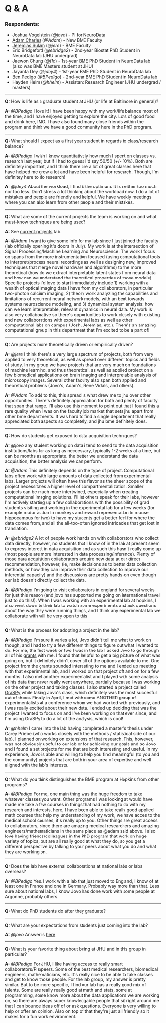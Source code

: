 # Q & A

### Respondents:
- Joshua Vogelstein (*@jovo*) - PI for NeuroData
- [Adam Charles](http://adamsc.mycpanel.princeton.edu/) (*@Adam*) - New BME Faculty
- [Jeremias Sulam](https://sites.google.com/view/jsulam) (*@jere*) - BME Faculty
- Eric Bridgeford (*@ebridge2*) - 2nd-year Biostat PhD Student in NeuroData lab (JHU undergrad)
- Jaewon Chung (*@j1c*) - 1st-year BME PhD Student in NeuroData lab (also was BME Masters student at JHU)
- Jayanta Dey (*@jdey4*) - 1st-year BME PhD Student in NeuroData lab
- [Ben Pedigo](https://bdpedigo.github.io/) (*@BPedigo*) - 2nd-year BME PhD Student in NeuroData lab
- Hayden Helm (*@hhelm*) - Assistant Research Engineer (JHU undergrad / masters)

---
**Q:** How is life as a graduate student at JHU (or life at Baltimore in general)?

**A:** *@BPedigo* I love it! I have been happy with my work/life balance most of the time, and I have enjoyed
getting to explore the city. Lots of good food and drink here, IMO. I have also found many close friends 
within the program and think we have a good community here in the PhD program.

---
**Q:** What should I expect as a first year student in regards to class/research balance?

**A:** *@BPedigo* I wish I knew quantitatively how much I spent on classes vs. research last year, but if I had to guess I'd 
say 50/50 (+/- 10%). Both are definitely important, and I think there are a lot of great classes here that have
helped me grow a lot and have been helpful for research. Though, I'm definitey here to do research!

**A:** *@jdey4* About the workload, I find it the optimum. It is neither too much nor too less. Don't stress a lot thinking 
about the workload now. I do a lot of mistakes and people are friendly and helpful. We have weekly meetings where you can 
also learn from other people and their mistakes. 

---
**Q:** What are some of the current projects the team is working on and what must-know techniques are being used?

**A:** See [current projects](projects.md) tab.

**A:** *@Adam* I want to give some info for my lab since I just joined the faculty (lab officially opening it's doors in July). My work is at the intersection of Signal Processing/Machine Learning and Neuroscience. The work I focus on spans from the more instrumentation focused (using computational tools to interpret/process neural recordings as well as designing new, improved techniques that merge novel hardware and algorithms) to the more theoretical (how do we extract interpretable latent states from neural data and how can we understand the theoretical properties of those models). Specific projects I'd love to start immediately include 1) working with a wealth of optical imaging data I have from my collaborators, in particular two-photon calcium imaging, 2) theory work analyzing the capabilities and limitations of recurrent neural network models, with an bent towards systems neuroscience modeling, and 3) dynamical system analysis: how can we learn interpretable, relevant dynamics in neural data. My work is also very collaborative so there's opportunities to work closely with existing and new collaborations with experimental labs as well as other computational labs on campus (Josh, Jeremias, etc.). There's an amazing computational group in this department that I'm excited to be a part of!

---
**Q:** Are projects more theoretically driven or empirically driven?

**A:** *@jere* I think there's a very large spectrum of projects, both from very applied to very theoretical, as well as spread over different topics and fields of study. In my group we have projects that are very much on foundations of machine learning, and thus theoretical, as well as applied project on a few biomedical applications on brain imaging and interpretable analysis of microscopy images. Several other faculty also span both applied and theoretical problems (Jovo's, Adam's, Rene Vidals, and others).

**A:** *@Adam* To add to this, this spread is what drew me to jhu over other opportunities. There's definitely appreciation for both and plenty of faculty that span that range. I'll also use this moment to point out that I found this a rare quality when I was on the faculty job market that sets jhu apart from other bme departments. It was hard to find a single department that really appreciated both aspects so completely, and jhu bme definitely does.

---
**Q:** How do students get exposed to data acquisition techniques?

**A:** *@jovo* any student working on data i tend to send to the data acquisition institutions/labs for as long as neccessary, typically 1-2 weeks at a time, but can be months as appropriate. the better we understand the data acquisition, the better analysis we can perform.

**A:** *@Adam* This definitely depends on the type of project. Computational labs often work with large amounts of data collected from experimental labs. Larger projects will often have this flavor as the sheer scope of the project necessitates a higher level of compartmentalization. Smaller projects can be much more intertwined, especially when creating computational imaging solutions. I'll let others speak for their labs, however I'm actively starting up a few collaborations with the possibility of grad students visiting and working in the experimental lab for a few weeks (for example motor action in monkeys and reward representation in mouse hippocampus for two) to have my students get a better feel for where the data comes from, and all the all-too-often ignored intricacies that get lost in translation.

**A:** *@ebridge2* A lot of people work hands on with collaborators who collect data directly, however, no students that I know of in the lab at present seem to express interest in data acquisition and as such this hasn't really come up (most people are more interested in data processing/inference). Plenty of those data acquisition collaborators acquire new data at our direct recommendation, however, (ie, make decisions as to better data collection methods, or how they can improve their data collection to improve our inferential capacity) and the discussions are pretty hands-on even though our lab doesn't directly collect the data.

**A:** *@BPedigo* I’m going to visit collaborators in england for several weeks for just this reason (and jovo has supported me going on international travel just to do this!). When I was working with an experimental lab at hopkins, I also went down to their lab to watch some experiments and ask questions about the way they were running things, and I think any experimental lab we collaborate with will be very open to this

---
**Q:** What is the process for adopting a project in the lab?

**A:** *@BPedigo* I'm sure it varies a lot, Jovo didn't tell me what to work on though, and I had to try a few different
things to figure out what I wanted to do. For me, the first week or two I was in the lab I asked Jovo to 
go through all of his [grants](https://neurodata.io/about/funding/) with me. I found that helpful to get a big 
picture of what was going on, but it definitely didn't cover all of the options available to me. One project from the grants
sounded interesting to me and I ended up meeting with that experimental lab, and I worked on that project off and on 
for a few months. I also met another experimentalist and I played with some analysis of his data that never really
went anywhere, partially because I was working on the other project and taking classes. I also started a project 
called [GraSPy](https://graspy.neurodata.io/) while taking Jovo's class, which definitely was the most succesful out of those.
Finally in April, I met with some ANOTHER group of experimentalists at a conference whom we had worked with previously, 
and I was really excited about their new data. I ended up deciding that was the project I wanted to focus on and 
I've been working on that ever since, and I'm using GraSPy to do a lot of the analysis, which is cool! 

**A:** *@hhelm* I came into the lab having completed a master's thesis under Carey Priebe (who works closely with the methods / statistical side of our lab). I planned on working on extensions of that research. This, however, was not obviously useful to our lab or for achieving our goals and so Jovo and I found a set projects for me that are both interesting and useful. In my experience, Jovo is able and willing to help you find meaningful (to you and the community) projects that are both in your area of expertise and well aligned with the lab's interests.

---
**Q:** What do you think distinguishes the BME program at Hopkins from other programs? 

**A:** *@BPedigo* For me, one main thing was the huge freedom to take whatever classes you want. Other programs I was 
looking at would have made me take a few courses in things that had nothing to do with my research and 
interests, here, I have been able to take really good applied math courses that help my understanding of my
work, we have acces to the medical school courses, it's really up to you. Other things are great access to
collaborators, since there are amazing medical researchers and amazing engineers/mathematicians in the same
place as @adam said above. I also love having friends/colleagues in the PhD program that work on huge 
variety of topics, but are all really good at what they do, so you get a different perspective by talking 
to your peers about what you do and what they are working on.

---
**Q:** Does the lab have external collaborations at national labs or labs overseas? 

**A:** *@BPedigo* Yes. I work with a lab that just moved to England, I know of at least one in France and one in 
Germany. Probably way more than that. Less sure about national labs, I know Jovo has done work with some 
people at Argonne, probably others. 

---
**Q:** What do PhD students do after they graduate?


---
**Q:** What are your expectations from students just coming into the lab?

**A:** *@jovo* Answer is [here](https://neurodata.io/about/agreements/)

---
**Q:** What is your favorite thing about being at JHU and in this group in particular? 

**A:** *@BPedigo* For JHU, I like having access to really smart collaborators/PIs/peers. Some of the best 
medical researchers, biomedical engineers, mathematicians, etc. It's really nice to be able to take classes
and get to know those people. For the lab group, my answer is pretty similar. But to be more specific, I
find our lab has a really good mix of talents. Some are really really good at math and stats, some at 
programming, some know more about the data applications we are working on, so there are always super 
knowledgable people that sit right around me that I can bounce ideas off of or ask questions. Everyone is 
very willing to help or offer an opinion. Also on top of that they're just all friendly so it makes for a 
fun work environment.

